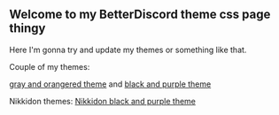 ## Welcome to my BetterDiscord theme css page thingy

Here I'm gonna try and update my themes or something like that. 


Couple of my themes:


[gray and orangered theme](https://striderg.github.io/gor.css) and
[black and purple theme](https://striderg.github.io/bp.css)


Nikkidon themes:
[Nikkidon black and purple theme](https://n1kkidon.github.io/purpleDiscord.css)
